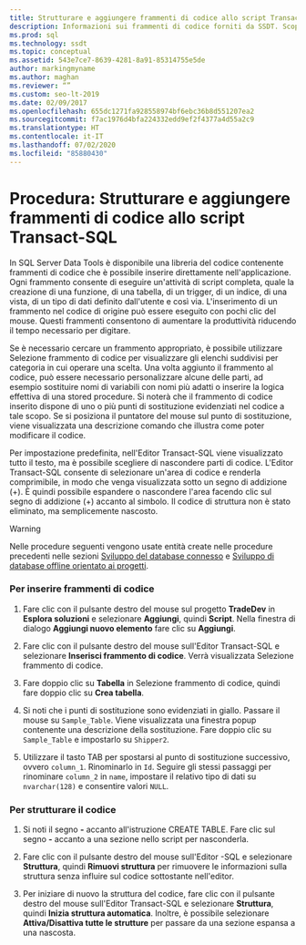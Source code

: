 ```yaml
---
title: Strutturare e aggiungere frammenti di codice allo script Transact-SQL
description: Informazioni sui frammenti di codice forniti da SSDT. Scoprire come inserire frammenti di codice nelle applicazioni e come nascondere ed espandere il codice nell'editor Transact-SQL.
ms.prod: sql
ms.technology: ssdt
ms.topic: conceptual
ms.assetid: 543e7ce7-8639-4281-8a91-85314755e5de
author: markingmyname
ms.author: maghan
ms.reviewer: “”
ms.custom: seo-lt-2019
ms.date: 02/09/2017
ms.openlocfilehash: 655dc1271fa928558974bf6ebc36b8d551207ea2
ms.sourcegitcommit: f7ac1976d4bfa224332edd9ef2f4377a4d55a2c9
ms.translationtype: HT
ms.contentlocale: it-IT
ms.lasthandoff: 07/02/2020
ms.locfileid: "85880430"
---
```

# <a name="how-to-outline-and-add-snippets-to-transact-sql-script"></a>Procedura: Strutturare e aggiungere frammenti di codice allo script Transact-SQL

In SQL Server Data Tools è disponibile una libreria del codice contenente frammenti di codice che è possibile inserire direttamente nell'applicazione. Ogni frammento consente di eseguire un'attività di script completa, quale la creazione di una funzione, di una tabella, di un trigger, di un indice, di una vista, di un tipo di dati definito dall'utente e così via. L'inserimento di un frammento nel codice di origine può essere eseguito con pochi clic del mouse. Questi frammenti consentono di aumentare la produttività riducendo il tempo necessario per digitare.  
  
Se è necessario cercare un frammento appropriato, è possibile utilizzare Selezione frammento di codice per visualizzare gli elenchi suddivisi per categoria in cui operare una scelta. Una volta aggiunto il frammento al codice, può essere necessario personalizzare alcune delle parti, ad esempio sostituire nomi di variabili con nomi più adatti o inserire la logica effettiva di una stored procedure. Si noterà che il frammento di codice inserito dispone di uno o più punti di sostituzione evidenziati nel codice a tale scopo. Se si posiziona il puntatore del mouse sul punto di sostituzione, viene visualizzata una descrizione comando che illustra come poter modificare il codice.  
  
Per impostazione predefinita, nell'Editor Transact\-SQL viene visualizzato tutto il testo, ma è possibile scegliere di nascondere parti di codice. L'Editor Transact\-SQL consente di selezionare un'area di codice e renderla comprimibile, in modo che venga visualizzata sotto un segno di addizione (+). È quindi possibile espandere o nascondere l'area facendo clic sul segno di addizione (+) accanto al simbolo. Il codice di struttura non è stato eliminato, ma semplicemente nascosto.  
  
> [!WARNING]  
> Nelle procedure seguenti vengono usate entità create nelle procedure precedenti nelle sezioni [Sviluppo del database connesso](../ssdt/connected-database-development.md) e [Sviluppo di database offline orientato ai progetti](../ssdt/project-oriented-offline-database-development.md).  
  
### <a name="to-insert-snippets"></a>Per inserire frammenti di codice  
  
1.  Fare clic con il pulsante destro del mouse sul progetto **TradeDev** in **Esplora soluzioni** e selezionare **Aggiungi**, quindi **Script**. Nella finestra di dialogo **Aggiungi nuovo elemento** fare clic su **Aggiungi**.  
  
2.  Fare clic con il pulsante destro del mouse sull'Editor Transact\-SQL e selezionare **Inserisci frammento di codice**. Verrà visualizzata Selezione frammento di codice.  
  
3.  Fare doppio clic su **Tabella** in Selezione frammento di codice, quindi fare doppio clic su **Crea tabella**.  
  
4.  Si noti che i punti di sostituzione sono evidenziati in giallo. Passare il mouse su `Sample_Table`. Viene visualizzata una finestra popup contenente una descrizione della sostituzione. Fare doppio clic su `Sample_Table` e impostarlo su `Shipper2`.  
  
5.  Utilizzare il tasto TAB per spostarsi al punto di sostituzione successivo, ovvero `column_1`. Rinominarlo in `Id`. Seguire gli stessi passaggi per rinominare `column_2` in `name`, impostare il relativo tipo di dati su `nvarchar(128)` e consentire valori `NULL`.  
  
### <a name="to-outline-code"></a>Per strutturare il codice  
  
1.  Si noti il segno **-** accanto all'istruzione CREATE TABLE. Fare clic sul segno **-** accanto a una sezione nello script per nasconderla.  
  
2.  Fare clic con il pulsante destro del mouse sull'Editor \-SQL e selezionare **Struttura**, quindi **Rimuovi struttura** per rimuovere le informazioni sulla struttura senza influire sul codice sottostante nell'editor.  
  
3.  Per iniziare di nuovo la struttura del codice, fare clic con il pulsante destro del mouse sull'Editor Transact\-SQL e selezionare **Struttura**, quindi **Inizia struttura automatica**. Inoltre, è possibile selezionare **Attiva/Disattiva tutte le strutture** per passare da una sezione espansa a una nascosta.  
  
